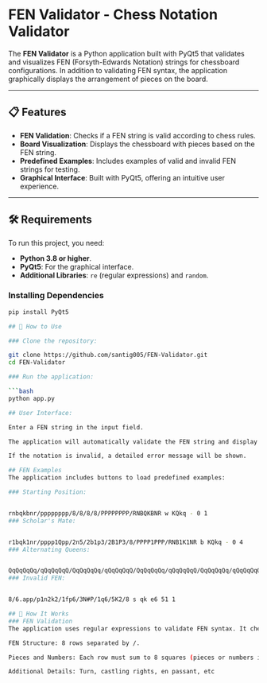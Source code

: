 # FEN Validator - Chess Notation Validator

The **FEN Validator** is a Python application built with PyQt5 that validates and visualizes FEN (Forsyth-Edwards Notation) strings for chessboard configurations. In addition to validating FEN syntax, the application graphically displays the arrangement of pieces on the board.

---

## 📋 Features

- **FEN Validation**: Checks if a FEN string is valid according to chess rules.
- **Board Visualization**: Displays the chessboard with pieces based on the FEN string.
- **Predefined Examples**: Includes examples of valid and invalid FEN strings for testing.
- **Graphical Interface**: Built with PyQt5, offering an intuitive user experience.

---

## 🛠️ Requirements

To run this project, you need:

- **Python 3.8 or higher**.
- **PyQt5**: For the graphical interface.
- **Additional Libraries**: `re` (regular expressions) and `random`.

### Installing Dependencies

```bash
pip install PyQt5

## 🚀 How to Use

### Clone the repository:

git clone https://github.com/santig005/FEN-Validator.git
cd FEN-Validator

### Run the application:

```bash
python app.py

## User Interface:

Enter a FEN string in the input field.

The application will automatically validate the FEN string and display the corresponding board.

If the notation is invalid, a detailed error message will be shown.

## FEN Examples
The application includes buttons to load predefined examples:

### Starting Position:


rnbqkbnr/pppppppp/8/8/8/8/PPPPPPPP/RNBQKBNR w KQkq - 0 1
### Scholar's Mate:


r1bqk1nr/pppp1Qpp/2n5/2b1p3/2B1P3/8/PPPP1PPP/RNB1K1NR b KQkq - 0 4
### Alternating Queens:


QqQqQqQq/qQqQqQqQ/QqQqQqQq/qQqQqQqQ/QqQqQqQq/qQqQqQqQ/QqQqQqQq/qQqQqQqQ b - - 0 4
### Invalid FEN:


8/6.app/p1n2k2/1fp6/3N#P/1q6/5K2/8 s qk e6 51 1

## 🧠 How It Works
### FEN Validation
The application uses regular expressions to validate FEN syntax. It checks:

FEN Structure: 8 rows separated by /.

Pieces and Numbers: Each row must sum to 8 squares (pieces or numbers indicating empty squares).

Additional Details: Turn, castling rights, en passant, etc
